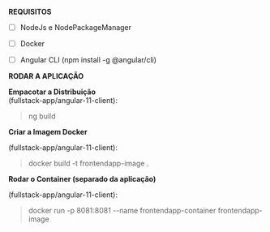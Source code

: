 **REQUISITOS**

 - [ ] NodeJs e NodePackageManager
 - [ ] Docker
 - [ ] Angular CLI (npm install -g @angular/cli)

  
**RODAR A APLICAÇÃO**  
  
**Empacotar a Distribuição**  
  (fullstack-app/angular-11-client): 

>   ng build

  
**Criar a Imagem Docker**  
  
(fullstack-app/angular-11-client): 

> docker build -t frontendapp-image .

  
**Rodar o Container (separado da aplicação)**  
  
(fullstack-app/angular-11-client): 

> docker run -p 8081:8081 --name frontendapp-container frontendapp-image
